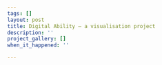 ```yaml
---
tags: []
layout: post
title: Digital Ability — a visualisation project
description: ''
project_gallery: []
when_it_happened: ''

---
```


